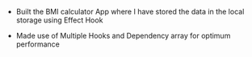 - Built the BMI calculator App where I have stored the data in the local storage
  using Effect Hook

- Made use of Multiple Hooks and Dependency array for optimum performance
